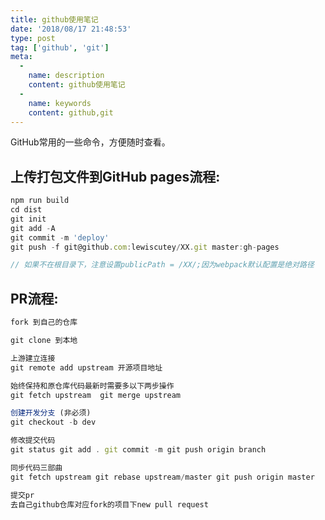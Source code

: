 ```yaml
---
title: github使用笔记
date: '2018/08/17 21:48:53'
type: post
tag: ['github', 'git']
meta:
  -
    name: description
    content: github使用笔记
  -
    name: keywords
    content: github,git
---
```

GitHub常用的一些命令，方便随时查看。
<!-- more -->
## 上传打包文件到GitHub pages流程:
``` javascript
npm run build
cd dist
git init
git add -A
git commit -m 'deploy'
git push -f git@github.com:lewiscutey/XX.git master:gh-pages

// 如果不在根目录下，注意设置publicPath = /XX/;因为webpack默认配置是绝对路径
```


## PR流程:

``` javascript
fork 到自己的仓库

git clone 到本地

上游建立连接
git remote add upstream 开源项目地址

始终保持和原仓库代码最新时需要多以下两步操作
git fetch upstream  git merge upstream

创建开发分支 (非必须)
git checkout -b dev

修改提交代码
git status git add . git commit -m git push origin branch

同步代码三部曲
git fetch upstream git rebase upstream/master git push origin master

提交pr
去自己github仓库对应fork的项目下new pull request
```